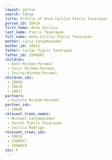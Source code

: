 ```yaml
---
layout: person
search: false
title: Profile of Anna Cecilia Pieris Tavarayan
person_id: I0414
first_name: Anna Cecilia
last_name: Pieris Tavarayan
full_name: Anna Cecilia Pieris Tavarayan
mother: Lucia Canjemanaden
mother_id: I0815
father: Caitan Pieris Tavarayan
father_id: I500081
children:
 - Kent Mickem-Perumal
 - Cecil Mickem-Perumal
 - Jovita Mickem-Perumal
children_ids:
 - I0669
 - I0670
 - I0671
partners:
 - Eustice Mickem-Perumal
partner_ids:
 - I0668
relevant_trees_names:
 - Michael Canjemanaden
 - Saviel Pieris Tavarayan
 - Cecilia Rodrigo
relevant_trees_ids:
 - I0816
 - I500017
 - I500018
sex: F
---
```


